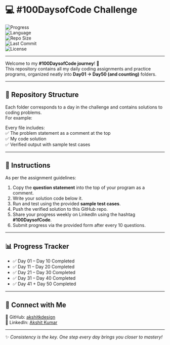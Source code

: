 # 💻 #100DaysofCode Challenge  

![Progress](https://img.shields.io/badge/Progress-50%2F100%20Days%20Completed-brightgreen)  
![Language](https://img.shields.io/badge/Language-C-blue)  
![Repo Size](https://img.shields.io/github/repo-size/akshitkdesign/100DaysofCode)  
![Last Commit](https://img.shields.io/github/last-commit/akshitkdesign/100DaysofCode)  
![License](https://img.shields.io/badge/License-MIT-yellow)  

---

Welcome to my **#100DaysofCode journey**! 🎯  
This repository contains all my daily coding assignments and practice programs, organized neatly into **Day01 → Day50 (and counting)** folders.  

---

## 📂 Repository Structure  

Each folder corresponds to a day in the challenge and contains solutions to coding problems.  
For example:  


Every file includes:  
✅ The problem statement as a comment at the top  
✅ My code solution  
✅ Verified output with sample test cases  

---

## 📝 Instructions  

As per the assignment guidelines:  

1. Copy the **question statement** into the top of your program as a comment.  
2. Write your solution code below it.  
3. Run and test using the provided **sample test cases**.  
4. Push the verified solution to this GitHub repo.  
5. Share your progress weekly on LinkedIn using the hashtag **#100DaysofCode**.  
6. Submit progress via the provided form after every 10 questions.  

---

## 📊 Progress Tracker  

- ✅ Day 01 – Day 10 Completed  
- ✅ Day 11 – Day 20 Completed  
- ✅ Day 21 – Day 30 Completed  
- ✅ Day 31 – Day 40 Completed   
- ✅ Day 41 + Day 50 Completed  
---

## 🔗 Connect with Me  

📌 GitHub: [akshitkdesign](https://github.com/akshitkdesign)  
📌 LinkedIn: [Akshit Kumar](https://www.linkedin.com/in/akshit-kumar-91959935b/)   

---

✨ *Consistency is the key. One step every day brings you closer to mastery!*  
